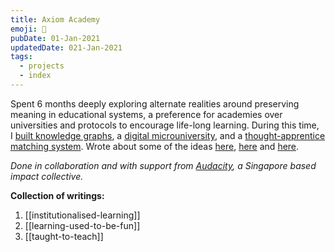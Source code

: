 ```yaml
---
title: Axiom Academy
emoji: 🏫
pubDate: 01-Jan-2021
updatedDate: 021-Jan-2021
tags:
  - projects
  - index
---
```


Spent 6 months deeply exploring alternate realities around preserving meaning in educational systems, a preference for academies over universities and protocols to encourage life-long learning. During this time, I [built knowledge graphs](https://github.com/axiomacademy/content-loader), a [digital microuniversity](https://github.com/axiomacademy/solo), and a [thought-apprentice matching system](https://github.com/axiomacademy/v0.1-student-app). Wrote about some of the ideas [here](https://makerforce.io/learning-used-to-be-fun/), [here](https://makerforce.io/institutionalised-learning/) and [here](https://makerforce.io/do-you-need-to-be-taught-to-teach/).

_Done in collaboration and with support from [Audacity](https://audacity.world/), a Singapore based impact collective._

**Collection of writings:**
1. [[institutionalised-learning]]
2. [[learning-used-to-be-fun]]
3. [[taught-to-teach]]